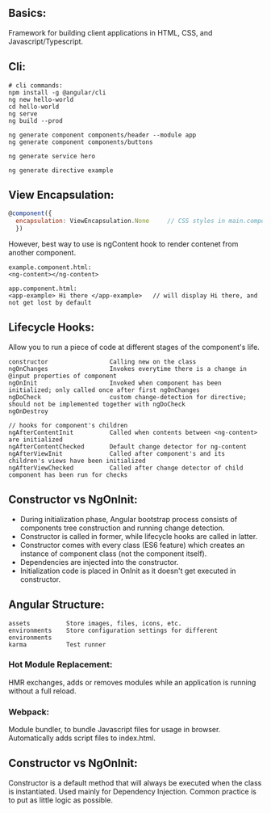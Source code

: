 ## Basics:
Framework for building client applications in HTML, CSS, and Javascript/Typescript.

## Cli:
```
# cli commands:
npm install -g @angular/cli
ng new hello-world
cd hello-world
ng serve
ng build --prod

ng generate component components/header --module app
ng generate component components/buttons

ng generate service hero

ng generate directive example
```

## View Encapsulation:
```javascript
@component({
  encapsulation: ViewEncapsulation.None     // CSS styles in main.component is applied
  })
```

However, best way to use is ngContent hook to render contenet from another component.
```
example.component.html:
<ng-content></ng-content>

app.component.html:
<app-example> Hi there </app-example>   // will display Hi there, and not get lost by default
```
## Lifecycle Hooks:
Allow you to run a piece of code at different stages of the component's life.
```
constructor                 Calling new on the class
ngOnChanges                 Invokes everytime there is a change in @input properties of component
ngOnInit                    Invoked when component has been initialized; only called once after first ngOnChanges
ngDoCheck                   custom change-detection for directive; should not be implemented together with ngDoCheck
ngOnDestroy

// hooks for component's children
ngAfterContentInit          Called when contents between <ng-content> are initialized
ngAfterContentChecked       Default change detector for ng-content
ngAfterViewInit             Called after component's and its children's views have been initialized
ngAfterViewChecked          Called after change detector of child component has been run for checks
```
## Constructor vs NgOnInit:
- During initialization phase, Angular bootstrap process consists of components tree construction and running change detection.
- Constructor is called in former, while lifecycle hooks are called in latter.
- Constructor comes with every class (ES6 feature) which creates an instance of component class (not the component itself).
- Dependencies are injected into the constructor.
- Initialization code is placed in OnInit as it doesn't get executed in constructor.



## Angular Structure:
```
assets          Store images, files, icons, etc.
environments    Store configuration settings for different environments
karma           Test runner
```



### Hot Module Replacement:
HMR exchanges, adds or removes modules while an application is running without a full reload. 

### Webpack:
Module bundler, to bundle Javascript files for usage in browser. Automatically adds script files to index.html.

## Constructor vs NgOnInit:
Constructor is a default method that will always be executed when the class is instantiated. Used mainly for Dependency Injection. Common practice is to put as little logic as possible.
